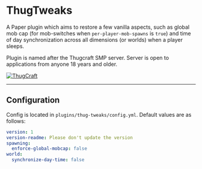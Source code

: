 # ThugTweaks

A Paper plugin which aims to restore a few vanilla aspects, such as global mob cap (for mob-switches when `per-player-mob-spawns` is `true`) and time of day synchronization across all dimensions (or worlds) when a player sleeps.

Plugin is named after the Thugcraft SMP server. Server is open to applications from anyone 18 years and older.

[![ThugCraft](https://discordapp.com/api/guilds/276649353383510016/widget.png?style=banner2)](https://discord.gg/FEwCtMx)

---

## Configuration

Config is located in `plugins/thug-tweaks/config.yml`. Default values are as follows:

```yml
version: 1
version-readme: Please don't update the version
spawning:
  enforce-global-mobcap: false
world:
  synchronize-day-time: false
```

